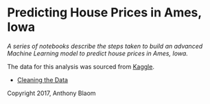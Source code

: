 # Predicting House Prices in Ames, Iowa

*A series of notebooks describe the steps taken to build an advanced Machine Learning model to predict house prices in Ames, Iowa.*

The data for this analysis was sourced from [Kaggle](https://www.kaggle.com/c/house-prices-advanced-regression-techniques).

- [Cleaning the Data](http://nbconvert.org/github/ablaom/AmesHousePrices/1.Clean.ipynb)

Copyright 2017, Anthony Blaom

